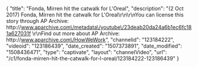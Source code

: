 {
    "title": "Fonda, Mirren hit the catwalk for L'Oreal",
    "description": "(2 Oct 2017) Fonda, Mirren hit the catwalk for L'Oreal\r\n\r\nYou can license this story through AP Archive: http:\/\/www.aparchive.com\/metadata\/youtube\/23deab20da24a6b1ec6fc181a627031f \r\nFind out more about AP Archive: http:\/\/www.aparchive.com\/HowWeWork",
    "channelid": "123184222",
    "videoid": "123186439",
    "date_created": "1507373891",
    "date_modified": "1508436471",
    "type": "captivate",
    "layout": "channelVideo",
    "url": "\/c1\/fonda-mirren-hit-the-catwalk-for-l-oreal\/123184222-123186439"
}